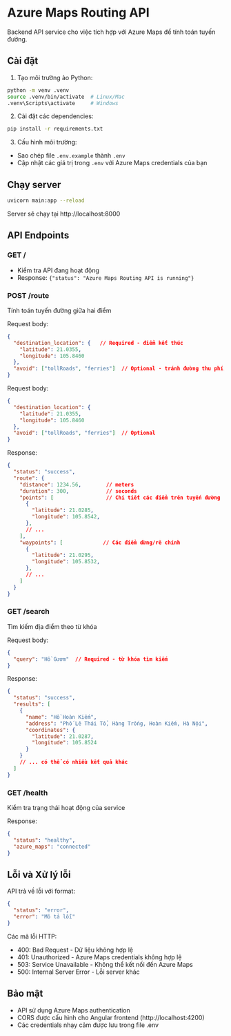 # Azure Maps Routing API

Backend API service cho việc tích hợp với Azure Maps để tính toán tuyến đường.

## Cài đặt

1. Tạo môi trường ảo Python:
```bash
python -m venv .venv
source .venv/bin/activate  # Linux/Mac
.venv\Scripts\activate     # Windows
```

2. Cài đặt các dependencies:
```bash
pip install -r requirements.txt
```

3. Cấu hình môi trường:
- Sao chép file `.env.example` thành `.env`
- Cập nhật các giá trị trong `.env` với Azure Maps credentials của bạn

## Chạy server

```bash
uvicorn main:app --reload
```

Server sẽ chạy tại http://localhost:8000

## API Endpoints

### GET /
- Kiểm tra API đang hoạt động
- Response: `{"status": "Azure Maps Routing API is running"}`

### POST /route
Tính toán tuyến đường giữa hai điểm

Request body:
```json
{
  "destination_location": {   // Required - điểm kết thúc
    "latitude": 21.0355,
    "longitude": 105.8460
  },
  "avoid": ["tollRoads", "ferries"]  // Optional - tránh đường thu phí, phà
}
```
Request body:
```json
{
  "destination_location": {
    "latitude": 21.0355,
    "longitude": 105.8460
  },
  "avoid": ["tollRoads", "ferries"]  // Optional
}
```

Response:
```json
{
  "status": "success",
  "route": {
    "distance": 1234.56,        // meters
    "duration": 300,            // seconds
    "points": [                 // Chi tiết các điểm trên tuyến đường
      {
        "latitude": 21.0285,
        "longitude": 105.8542,
      },
      // ...
    ],
    "waypoints": [             // Các điểm dừng/rẽ chính
      {
        "latitude": 21.0295,
        "longitude": 105.8532,
      },
      // ...
    ]
  }
}
```

### GET /search
Tìm kiếm địa điểm theo từ khóa

Request body:
```json
{
  "query": "Hồ Gươm"  // Required - từ khóa tìm kiếm
}
```

Response:
```json
{
  "status": "success",
  "results": [
    {
      "name": "Hồ Hoàn Kiếm",
      "address": "Phố Lê Thái Tổ, Hàng Trống, Hoàn Kiếm, Hà Nội",
      "coordinates": {
        "latitude": 21.0287,
        "longitude": 105.8524
      }
    }
    // ... có thể có nhiều kết quả khác
  ]
}
```

### GET /health
Kiểm tra trạng thái hoạt động của service

Response:
```json
{
  "status": "healthy",
  "azure_maps": "connected"
}
```

## Lỗi và Xử lý lỗi

API trả về lỗi với format:
```json
{
  "status": "error",
  "error": "Mô tả lỗi"
}
```

Các mã lỗi HTTP:
- 400: Bad Request - Dữ liệu không hợp lệ
- 401: Unauthorized - Azure Maps credentials không hợp lệ
- 503: Service Unavailable - Không thể kết nối đến Azure Maps
- 500: Internal Server Error - Lỗi server khác

## Bảo mật
- API sử dụng Azure Maps authentication
- CORS được cấu hình cho Angular frontend (http://localhost:4200)
- Các credentials nhạy cảm được lưu trong file .env